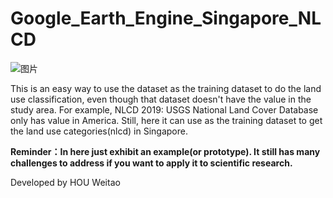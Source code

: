 # Google_Earth_Engine_Singapore_NLCD
![图片](https://user-images.githubusercontent.com/76504267/216977176-2a044b83-bfc1-442e-bd3c-9df405e6d8d3.png)


This is an easy way to use the dataset as the training dataset to do the land use classification, even though that dataset doesn't have the value in the study area. For example, NLCD 2019: USGS National Land Cover Database only has value in America. Still, here it can use as the training dataset to get the land use categories(nlcd) in Singapore.


**Reminder：In here just exhibit an example(or prototype). It still has many challenges to address if you want to apply it to scientific research.**
                                                                                                                                                            
Developed by HOU Weitao
